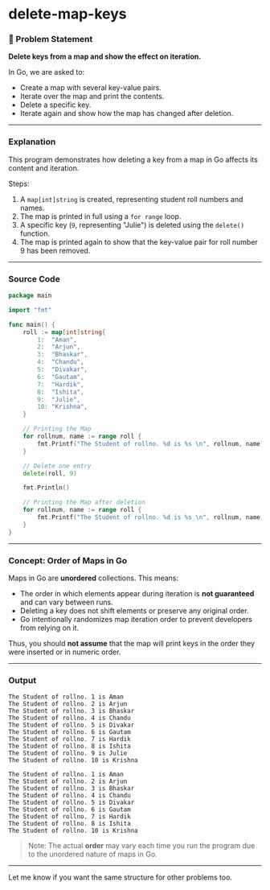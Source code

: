 # delete-map-keys

### 📝 Problem Statement

**Delete keys from a map and show the effect on iteration.**

In Go, we are asked to:

* Create a map with several key-value pairs.
* Iterate over the map and print the contents.
* Delete a specific key.
* Iterate again and show how the map has changed after deletion.

---

### Explanation

This program demonstrates how deleting a key from a map in Go affects its content and iteration.

Steps:

1. A `map[int]string` is created, representing student roll numbers and names.
2. The map is printed in full using a `for range` loop.
3. A specific key (`9`, representing "Julie") is deleted using the `delete()` function.
4. The map is printed again to show that the key-value pair for roll number 9 has been removed.

---

###  Source Code

```go
package main

import "fmt"

func main() {
	roll := map[int]string{
		1:  "Aman",
		2:  "Arjun",
		3:  "Bhaskar",
		4:  "Chandu",
		5:  "Divakar",
		6:  "Gautam",
		7:  "Hardik",
		8:  "Ishita",
		9:  "Julie",
		10: "Krishna",
	}

	// Printing the Map
	for rollnum, name := range roll {
		fmt.Printf("The Student of rollno. %d is %s \n", rollnum, name)
	}

	// Delete one entry
	delete(roll, 9)

	fmt.Println()

	// Printing the Map after deletion
	for rollnum, name := range roll {
		fmt.Printf("The Student of rollno. %d is %s \n", rollnum, name)
	}
}
```

---

### Concept: Order of Maps in Go

Maps in Go are **unordered** collections. This means:

* The order in which elements appear during iteration is **not guaranteed** and can vary between runs.
* Deleting a key does not shift elements or preserve any original order.
* Go intentionally randomizes map iteration order to prevent developers from relying on it.

Thus, you should **not assume** that the map will print keys in the order they were inserted or in numeric order.

---

### Output

```
The Student of rollno. 1 is Aman 
The Student of rollno. 2 is Arjun 
The Student of rollno. 3 is Bhaskar 
The Student of rollno. 4 is Chandu 
The Student of rollno. 5 is Divakar 
The Student of rollno. 6 is Gautam 
The Student of rollno. 7 is Hardik 
The Student of rollno. 8 is Ishita 
The Student of rollno. 9 is Julie 
The Student of rollno. 10 is Krishna 

The Student of rollno. 1 is Aman 
The Student of rollno. 2 is Arjun 
The Student of rollno. 3 is Bhaskar 
The Student of rollno. 4 is Chandu 
The Student of rollno. 5 is Divakar 
The Student of rollno. 6 is Gautam 
The Student of rollno. 7 is Hardik 
The Student of rollno. 8 is Ishita 
The Student of rollno. 10 is Krishna 
```

> Note: The actual **order** may vary each time you run the program due to the unordered nature of maps in Go.

---

Let me know if you want the same structure for other problems too.
